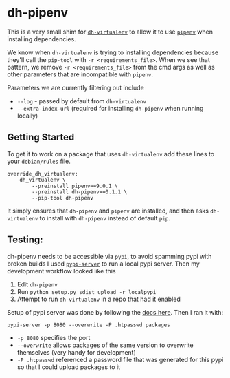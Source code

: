 # dh-pipenv

This is a very small shim for
[`dh-virtualenv`](https://github.com/spotify/dh-virtualenv) to allow it to use
[`pipenv`](https://github.com/pypa/pipenv) when installing
dependencies.

We know when `dh-virtualenv` is trying to installing dependencies because
they'll call the `pip-tool` with `-r <requirements_file>`. When we see that
pattern, we remove `-r <requirements_file>` from the cmd args as well as other
parameters that are incompatible with `pipenv`.

Parameters we are currently filtering out include
* `--log` - passed by default from `dh-virtualenv`
* `--extra-index-url` (required for installing `dh-pipenv` when running
  locally)

## Getting Started

To get it to work on a package that uses `dh-virtualenv` add these lines to
your `debian/rules` file.

```
override_dh_virtualenv:
    dh_virtualenv \
        --preinstall pipenv==9.0.1 \
        --preinstall dh-pipenv==0.1.1 \
        --pip-tool dh-pipenv
```

It simply ensures that `dh-pipenv` and `pipenv` are installed, and then asks
`dh-virtualenv` to install with `dh-pipenv` instead of default `pip`.

## Testing:

dh-pipenv needs to be accessible via `pypi`, to avoid spamming pypi with broken
builds I used [`pypi-server`](https://pypi.python.org/pypi/pypiserver) to run a
local pypi server. Then my development workflow looked like this

1. Edit `dh-pipenv`
2. Run `python setup.py sdist upload -r localpypi`
3. Attempt to run `dh-virtualenv` in a repo that had it enabled

Setup of pypi server was done by following the
[docs here](https://pypi.python.org/pypi/pypiserver). Then I ran it with:

```
pypi-server -p 8080 --overwrite -P .htpasswd packages
```

* `-p 8080` specifies the port
* `--overwrite` allows packages of the same version to overwrite themselves
  (very handy for development)
* `-P .htpasswd` referenced a password file that was generated for this pypi so
  that I could upload packages to it
